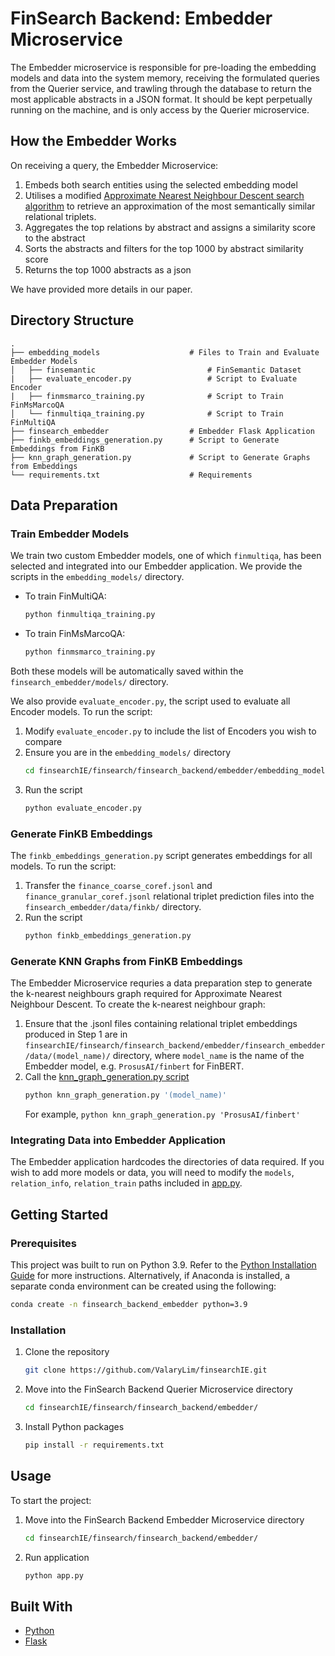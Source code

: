 # FinSearch Backend: Embedder Microservice
The Embedder microservice is responsible for pre-loading the embedding models and data into the system memory, receiving the formulated queries from the Querier service, and trawling through the database to return the most applicable abstracts in a JSON format. It should be kept perpetually running on the machine, and is only access by the Querier microservice.

## How the Embedder Works
On receiving a query, the Embedder Microservice:
1. Embeds both search entities using the selected embedding model
2. Utilises a modified [Approximate Nearest Neighbour Descent search algorithm](https://pynndescent.readthedocs.io/en/latest/) to retrieve an approximation of the most semantically similar relational triplets.
3. Aggregates the top relations by abstract and assigns a similarity score to the abstract
4. Sorts the abstracts and filters for the top 1000 by abstract similarity score
5. Returns the top 1000 abstracts as a json

We have provided more details in our paper.

## Directory Structure

    .
    ├── embedding_models                    # Files to Train and Evaluate Embedder Models
    │   ├── finsemantic                         # FinSemantic Dataset
    |   ├── evaluate_encoder.py                 # Script to Evaluate Encoder
    |   ├── finmsmarco_training.py              # Script to Train FinMsMarcoQA
    │   └── finmultiqa_training.py              # Script to Train FinMultiQA
    ├── finsearch_embedder                  # Embedder Flask Application
    ├── finkb_embeddings_generation.py      # Script to Generate Embeddings from FinKB
    ├── knn_graph_generation.py             # Script to Generate Graphs from Embeddings
    └── requirements.txt                    # Requirements

## Data Preparation
### Train Embedder Models
We train two custom Embedder models, one of which `finmultiqa`, has been selected and integrated into our Embedder application. We provide the scripts in the `embedding_models/` directory.
- To train FinMultiQA:
    ```sh
    python finmultiqa_training.py
    ```
- To train FinMsMarcoQA:
    ```sh
    python finmsmarco_training.py
    ```
Both these models will be automatically saved within the `finsearch_embedder/models/` directory.

We also provide `evaluate_encoder.py`, the script used to evaluate all Encoder models. To run the script:
1. Modify `evaluate_encoder.py` to include the list of Encoders you wish to compare
2. Ensure you are in the `embedding_models/` directory
    ```sh
    cd finsearchIE/finsearch/finsearch_backend/embedder/embedding_models/
    ```
3. Run the script
    ```sh
    python evaluate_encoder.py
    ```

### Generate FinKB Embeddings
The `finkb_embeddings_generation.py` script generates embeddings for all models. To run the script:
1. Transfer the `finance_coarse_coref.jsonl` and `finance_granular_coref.jsonl` relational triplet prediction files into the `finsearch_embedder/data/finkb/` directory.
2. Run the script
    ```sh
    python finkb_embeddings_generation.py
    ```

### Generate KNN Graphs from FinKB Embeddings
The Embedder Microservice requries a data preparation step to generate the k-nearest neighbours graph required for Approximate Nearest Neighbour Descent. To create the k-nearest neighbour graph:
1. Ensure that the .jsonl files containing relational triplet embeddings produced in Step 1 are in `finsearchIE/finsearch/finsearch_backend/embedder/finsearch_embedder/data/(model_name)/` directory, where `model_name` is the name of the Embedder model, e.g. `ProsusAI/finbert` for FinBERT.
2. Call the [knn_graph_generation.py script](knn_graph_generation.py)
    ```sh
    python knn_graph_generation.py '(model_name)'
    ```
    For example, `python knn_graph_generation.py 'ProsusAI/finbert'`

### Integrating Data into Embedder Application
The Embedder application hardcodes the directories of data required. If you wish to add more models or data, you will need to modify the `models`, `relation_info`, `relation_train` paths included in [app.py](finsearch_embedder/app.py).

## Getting Started
### Prerequisites
This project was built to run on Python 3.9. Refer to the [Python Installation Guide](https://www.python.org/downloads/) for more instructions. Alternatively, if Anaconda is installed, a separate conda environment can be created using the following:
```bash
conda create -n finsearch_backend_embedder python=3.9
```

### Installation
1. Clone the repository
   ```sh
   git clone https://github.com/ValaryLim/finsearchIE.git
   ```
2. Move into the FinSearch Backend Querier Microservice directory
    ```sh
    cd finsearchIE/finsearch/finsearch_backend/embedder/
    ```
3. Install Python packages
    ```sh
    pip install -r requirements.txt
    ```

## Usage
To start the project:
1. Move into the FinSearch Backend Embedder Microservice directory
    ```sh
    cd finsearchIE/finsearch/finsearch_backend/embedder/
    ```
2. Run application
    ```sh
    python app.py
    ```

## Built With
* [Python](https://www.python.org/)
* [Flask](https://flask.palletsprojects.com/en/2.1.x/)